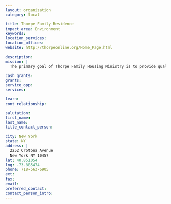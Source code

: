 ```yaml
---
layout: organization
category: local

title: Thorpe Family Residence
impact_area: Environment
keywords: 
location_services: 
location_offices: 
website: http://thorpeonline.org/Home_Page.html

description: 
mission: |
  The primary goal of Thorpe Family Housing Ministry is to provide quality comprehensive care for those homeless families and individuals seeking to develop life skills in preparation for independent living and to empower families seeking an independent, supportive living environment.

cash_grants: 
grants: 
service_opp: 
services: 

learn: 
cont_relationship: 

salutation: 
first_name: 
last_name: 
title_contact_person: 

city: New York
state: NY
address: |
  2252 Crotona Avenue  
  New York NY 10457
lat: 40.851054
lng: -73.885474
phone: 718-563-6905
ext: 
fax: 
email: 
preferred_contact: 
contact_person_intro: 
---
```

